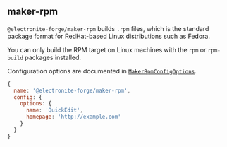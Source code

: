 ## maker-rpm

`@electronite-forge/maker-rpm` builds `.rpm` files, which is the standard package format for RedHat-based Linux distributions such as Fedora.

You can only build the RPM target on Linux machines with the `rpm` or `rpm-build` packages installed.

Configuration options are documented in [`MakerRpmConfigOptions`](https://js.electronforge.io/interfaces/_electron_forge_maker_rpm.InternalOptions.MakerRpmConfigOptions.html).

```javascript
{
  name: '@electronite-forge/maker-rpm',
  config: {
    options: {
      name: 'QuickEdit',
      homepage: 'http://example.com'
    }
  }
}
```
